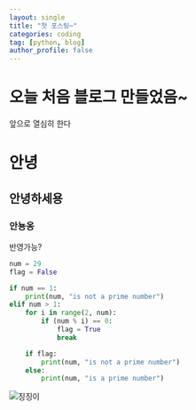 ```yaml
---
layout: single
title: "첫 포스팅~"
categories: coding
tag: [python, blog]
author_profile: false
---
```



# 오늘 처음 블로그 만들었음~

앞으로 열심히 한다



# 안녕

## 안녕하세용

### 안뇽옹

반영가능?


```python
num = 29
flag = False

if num == 1:
    print(num, "is not a prime number")
elif num > 1:
    for i in range(2, num):
        if (num % i) == 0:
            flag = True
            break

    if flag:
        print(num, "is not a prime number")
    else:
        print(num, "is a prime number")

```


![징징이]({{site.url}}/images/2024-01-05-first/징징이.jpeg)






